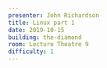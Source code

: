 ```yaml
---
presenter: John Richardson
title: Linux part 1
date: 2019-10-15
building: the-diamond
room: Lecture Theatre 9
difficulty: 1
---
```

